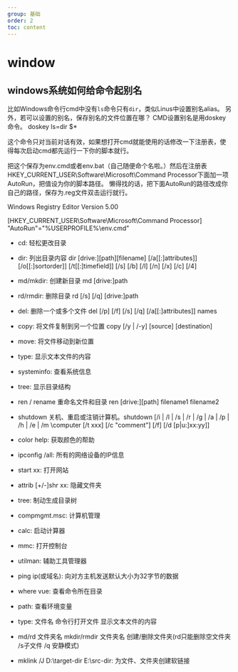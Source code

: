 ```yaml
---
group: 基础
order: 2
toc: content
---
```

# window

## windows系统如何给命令起别名

比如Windows命令行cmd中没有`ls`命令只有`dir`，类似Linus中设置别名alias。
另外，若可以设置的别名，保存别名的文件位置在哪？
CMD设置别名是用doskey命令。
doskey ls=dir $* 

这个命令只对当前对话有效，如果想打开cmd就能使用的话修改一下注册表，使得每次启动cmd都先运行一下你的脚本就行。

把这个保存为env.cmd或者env.bat（自己随便命个名啦。）然后在注册表HKEY_CURRENT_USER\Software\Microsoft\Command Processor下面加一项AutoRun，把值设为你的脚本路径。
懒得找的话，把下面AutoRun的路径改成你自己的路径，保存为.reg文件双击运行就行。

Windows Registry Editor Version 5.00

[HKEY_CURRENT_USER\Software\Microsoft\Command Processor]
"AutoRun"="%USERPROFILE%\\env.cmd"


- cd: 轻松更改目录

- dir: 列出目录内容  dir [drive:][path][filename] [/a[[:]attributes]] [/o[[:]sortorder]] [/t[[:]timefield]] [/s] [/b] [/l] [/n] [/x] [/c] [/4]

- md/mkdir: 创建新目录 md [drive:]path

- rd/rmdir: 删除目录 rd [/s] [/q] [drive:]path

- del: 删除一个或多个文件 del [/p] [/f] [/s] [/q] [/a[[:]attributes]] names

- copy: 将文件复制到另一个位置  copy [/y | /-y] [source] [destination]

- move: 将文件移动到新位置

- type: 显示文本文件的内容

- systeminfo: 查看系统信息

- tree: 显示目录结构

- ren / rename 重命名文件和目录 ren [drive:][path] filename1 filename2

- shutdown 关机、重启或注销计算机。shutdown [/i | /l | /s | /r | /g | /a | /p | /h | /e | /m \\computer [/t xxx] [/c "comment"] [/f] [/d [p|u:]xx:yy]]

- color help: 获取颜色的帮助

- ipconfig /all: 所有的网络设备的IP信息

- start xx: 打开网站

- attrib [+/-]shr xx: 隐藏文件夹

- tree: 制动生成目录树

- compmgmt.msc: 计算机管理

- calc: 启动计算器

- mmc: 打开控制台

- utilman: 辅助工具管理器

- ping ip(或域名):  向对方主机发送默认大小为32字节的数据

- where vue: 查看命令所在目录

- path: 查看环境变量

- type: 文件名 命令行打开文件 显示文本文件的内容


- md/rd 文件夹名 mkdir/rmdir 文件夹名 创建/删除文件夹(rd只能删除空文件夹 /s子文件 /q 安静模式)

- mklink /J D:\target-dir E:\src-dir: 为文件、文件夹创建软链接
